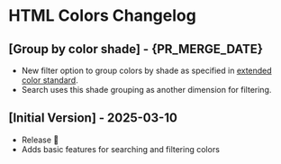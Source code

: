 # HTML Colors Changelog

## [Group by color shade] - {PR_MERGE_DATE}

- New filter option to group colors by shade as specified in [extended color standard](https://en.wikipedia.org/wiki/Web_colors#Extended_colors).
- Search uses this shade grouping as another dimension for filtering.

## [Initial Version] - 2025-03-10

- Release 🎉
- Adds basic features for searching and filtering colors
